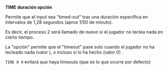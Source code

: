 **TIME duración opción**

Permite que el input sea "timed-out" tras una duración específica en intervalos de 1,28 segundos (aprox 1/50 de minuto).

Es decir, el proceso 2 será llamado de nuevo si el jugador no teclea nada en cierto tiempo.

La "opción" permite que el "timeout" pase solo cuando el jugador no ha tecleado nada (valor ), o incluso si lo ha hecho (valor 0) .

`TIME 0 0` evitará que haya timeouts (que es lo que ocurre por defecto)